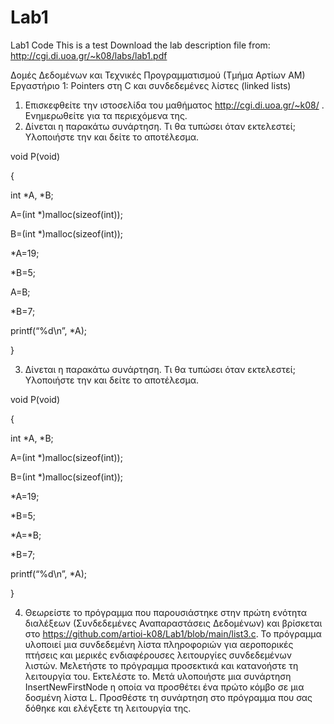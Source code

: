 # Lab1
Lab1 Code
This is a test
Download the lab description file from: http://cgi.di.uoa.gr/~k08/labs/lab1.pdf

Δομές Δεδομένων και Τεχνικές Προγραμματισμού (Τμήμα Αρτίων ΑΜ)
Εργαστήριο 1: Pointers στη C και συνδεδεμένες λίστες (linked lists)

1. Επισκεφθείτε την ιστοσελίδα του μαθήματος http://cgi.di.uoa.gr/~k08/ . Ενημερωθείτε για τα περιεχόμενα της.
2. Δίνεται η παρακάτω συνάρτηση. Τι θα τυπώσει όταν εκτελεστεί; Υλοποιήστε την και δείτε το αποτέλεσμα.

void P(void)

{ 

int *A, *B;

A=(int *)malloc(sizeof(int));

B=(int *)malloc(sizeof(int));

*A=19;


*B=5;

A=B;

*B=7;

printf(“%d\n”, *A);

}

3. Δίνεται η παρακάτω συνάρτηση. Τι θα τυπώσει όταν εκτελεστεί; Υλοποιήστε την και δείτε το αποτέλεσμα.

void P(void)

{

int *A, *B;

A=(int *)malloc(sizeof(int));

B=(int *)malloc(sizeof(int));

*A=19;

*B=5;

*A=*B;

*B=7;

printf(“%d\n”, *A);

}

4. Θεωρείστε το πρόγραμμα που παρουσιάστηκε στην πρώτη ενότητα διαλέξεων (Συνδεδεμένες Αναπαραστάσεις Δεδομένων) και βρίσκεται στο https://github.com/artioi-k08/Lab1/blob/main/list3.c. Το πρόγραμμα υλοποιεί μια συνδεδεμένη λίστα πληροφοριών για αεροπορικές πτήσεις και μερικές ενδιαφέρουσες λειτουργίες συνδεδεμένων λιστών. Μελετήστε το πρόγραμμα προσεκτικά και κατανοήστε τη λειτουργία του. Εκτελέστε το. Μετά υλοποιήστε μια συνάρτηση InsertNewFirstNode η οποία να προσθέτει ένα πρώτο κόμβο σε μια δοσμένη λίστα L. Προσθέστε τη συνάρτηση στο πρόγραμμα που σας δόθηκε και ελέγξετε τη λειτουργία της.
